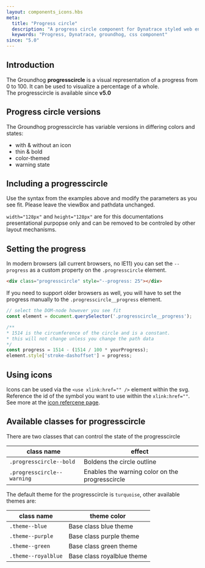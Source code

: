 ```yaml
---
layout: components_icons.hbs
meta:
  title: "Progress circle"
  description: "A progress circle component for Dynatrace styled web entities with css and markup examples."
  keywords: "Progress, Dynatrace, groundhog, css component"
since: "5.0"
---
```


## Introduction

The Groundhog __progresscircle__ is a visual representation of a progress from 0 to 100. It can be used to visualize a percentage of a whole.  
The progresscircle is available since __v5.0__

## Progress circle versions 

The Groundhog progresscircle has variable versions in differing colors and states:

* with & without an icon
* thin & bold
* color-themed
* warning state

## Including a progresscircle

Use the syntax from the examples above and modify the parameters as you see fit. Please leave the viewBox and pathdata unchanged.

`width="128px"` and `height="128px"` are for this documentations presentational purpopse only and can be removed to be controled by other layout mechanisms.


## Setting the progress

In modern browsers (all current browsers, no IE11) you can set the `--progress` as a custom property on the `.progresscircle` element.

```html
<div class="progresscircle" style="--progress: 25"></div>
```

If you need to support older browsers as well, you will have to set the progress manually to the `.progresscircle__progress` element. 

```js
// select the DOM-node however you see fit
const element = document.querySelector('.progresscircle__progress'); 

/**
* 1514 is the circumference of the circle and is a constant.
* this will not change unless you change the path data
*/
const progress = 1514 - (1514 / 100 * yourProgress);
element.style['stroke-dashoffset'] = progress;
```

## Using icons

Icons can be used via the `<use xlink:href="" />` element within the svg. Reference the id of the symbol you want to use within the `xlink:href=""`. See more at the [icon refercene page](/doc/components/icons/). 

## Available classes for progresscircle

There are two classes that can control the state of the progresscircle

| class name | effect |
|------------|--------|
| `.progresscircle--bold` | Boldens the circle outline |
| `.progresscircle--warning` | Enables the warning color on the progresscircle |


The default theme for the progresscircle is `turquoise`, other available themes are:

| class name | theme color |
|------------|--------|
| `.theme--blue` | Base class blue theme |
| `.theme--purple` | Base class purple theme |
| `.theme--green` | Base class green theme |
| `.theme--royalblue` | Base class royalblue theme  |

